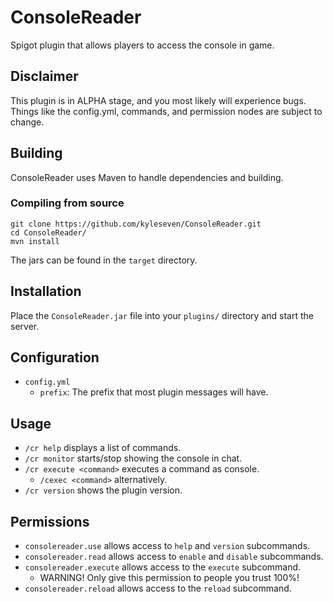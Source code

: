 # ConsoleReader
Spigot plugin that allows players to access the console in game.

## Disclaimer
This plugin is in ALPHA stage, and you most likely will experience bugs.
Things like the config.yml, commands, and permission nodes are subject to change.

## Building

ConsoleReader uses Maven to handle dependencies and building.

### Compiling from source

    git clone https://github.com/kyleseven/ConsoleReader.git
    cd ConsoleReader/
    mvn install
    
The jars can be found in the `target` directory.

## Installation

Place the `ConsoleReader.jar` file into your `plugins/` directory and start the server.

## Configuration

- `config.yml`
    - `prefix`: The prefix that most plugin messages will have.

## Usage

- `/cr help` displays a list of commands.
- `/cr monitor` starts/stop showing the console in chat.
- `/cr execute <command>` executes a command as console.
    - `/cexec <command>` alternatively.
- `/cr version` shows the plugin version.

## Permissions

- `consolereader.use` allows access to `help` and `version` subcommands.
- `consolereader.read` allows access to `enable` and `disable` subcommands.
- `consolereader.execute` allows access to the `execute` subcommand.
    - WARNING! Only give this permission to people you trust 100%!
- `consolereader.reload` allows access to the `reload` subcommand.